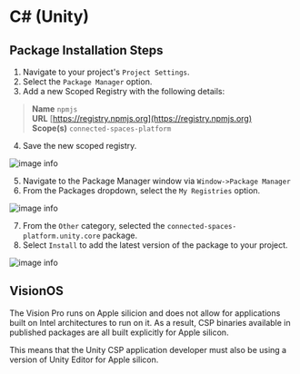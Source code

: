 # C# (Unity)

## Package Installation Steps

1. Navigate to your project's `Project Settings`.
2. Select the `Package Manager` option.
3. Add a new Scoped Registry with the following details:

> **Name** `npmjs`  
> **URL** [https://registry.npmjs.org](https://registry.npmjs.org)  
> **Scope(s)** `connected-spaces-platform`  

4. Save the new scoped registry.

![image info](./getting_started\npmjs_registry.png)

5. Navigate to the Package Manager window via `Window->Package Manager`
6. From the Packages dropdown, select the `My Registries` option.

![image info](./getting_started\myregistry.png)

7. From the `Other` category, selected the `connected-spaces-platform.unity.core` package.
8. Select `Install` to add the latest version of the package to your project.

![image info](./getting_started\install_package.png)

## VisionOS

The Vision Pro runs on Apple silicion and does not allow for applications built on Intel architectures to run on it. As a result, CSP binaries available in published packages are all built explicitly for Apple silicon.

This means that the Unity CSP application developer must also be using a version of Unity Editor for Apple silicon.
